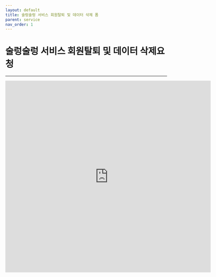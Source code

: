 ```yaml
---
layout: default
title: 술렁술렁 서비스 회원탈퇴 및 데이터 삭제 폼
parent: service
nav_order: 1
---
```


# 술렁술렁 서비스 회원탈퇴 및 데이터 삭제요청

---

<iframe src="https://docs.google.com/forms/d/e/1FAIpQLSc9SoaJOkvZx2w2Qmts_Z9f_zPlGjAMTRaYEMh90VNRMM57lQ/viewform?embedded=true" width="640" height="598" frameborder="0" marginheight="0" marginwidth="0">로드 중…</iframe>